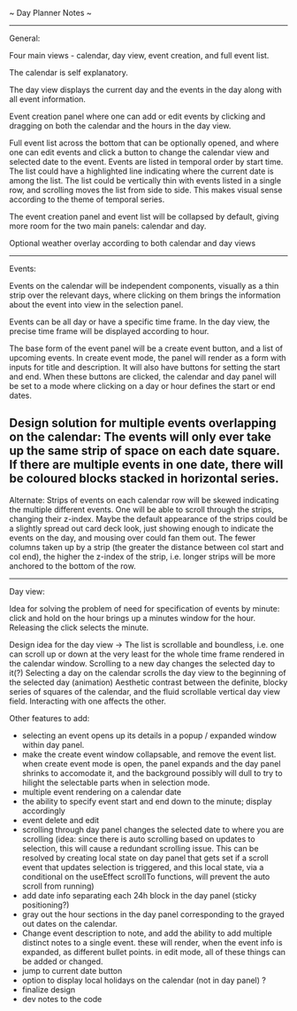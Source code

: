 ~ Day Planner Notes ~

_______________
General:

Four main views - calendar, day view, event creation, and full event list.

The calendar is self explanatory.

The day view displays the current day and the events in the day along with all event information.

Event creation panel where one can add or edit events by clicking and dragging on both the calendar and the hours in the day view.

Full event list across the bottom that can be optionally opened, and where one can edit events and click a button to change the calendar view and selected date to the event.
Events are listed in temporal order by start time.
The list could have a highlighted line indicating where the current date is among the list.
The list could be vertically thin with events listed in a single row, and scrolling moves the list from side to side. This makes visual sense according to the theme of temporal series.

The event creation panel and event list will be collapsed by default, giving more room for the two main panels: calendar and day.


Optional weather overlay according to both calendar and day views


_______________
Events:

Events on the calendar will be independent components, visually as a thin strip over the relevant days, where clicking on them brings the information about the event into view in the selection panel.

Events can be all day or have a specific time frame. In the day view, the precise time frame will be displayed according to hour.

The base form of the event panel will be a create event button, and a list of upcoming events.
In create event mode, the panel will render as a form with inputs for title and description.
It will also have buttons for setting the start and end.
When these buttons are clicked, the calendar and day panel will be set to a mode where clicking on a day or hour defines the start or end dates.


Design solution for multiple events overlapping on the calendar:
The events will only ever take up the same strip of space on each date square.
If there are multiple events in one date, there will be coloured blocks stacked in horizontal series.
-
Alternate:
Strips of events on each calendar row will be skewed indicating the multiple different events.
One will be able to scroll through the strips, changing their z-index.
Maybe the default appearance of the strips could be a slightly spread out card deck look, just showing enough to indicate the events on the day, and mousing over could fan them out.
The fewer columns taken up by a strip (the greater the distance between col start and col end), the higher the z-index of the strip, i.e. longer strips will be more anchored to the bottom of the row.

_______________
Day view:

Idea for solving the problem of need for specification of events by minute: click and hold on the hour brings up a minutes window for the hour. Releasing the click selects the minute.


Design idea for the day view ->
The list is scrollable and boundless, i.e. one can scroll up or down at the very least for the whole time frame rendered in the calendar window.
Scrolling to a new day changes the selected day to it(?)
Selecting a day on the calendar scrolls the day view to the beginning of the selected day (animation)
Aesthetic contrast between the definite, blocky series of squares of the calendar, and the fluid scrollable vertical day view field. Interacting with one affects the other.



Other features to add:
- selecting an event opens up its details in a popup / expanded window within day panel.
- make the create event window collapsable, and remove the event list. when create event mode is open, the panel expands and the day panel shrinks to accomodate it, and the background possibly will dull to try to hilight the selectable parts when in selection mode.
- multiple event rendering on a calendar date 
- the ability to specify event start and end down to the minute; display accordingly
- event delete and edit
- scrolling through day panel changes the selected date to where you are scrolling (idea: since there is auto scrolling based on updates to selection, this will cause a redundant scrolling issue. This can be resolved by creating local state on day panel that gets set if a scroll event that updates selection is triggered, and this local state, via a conditional on the useEffect scrollTo functions, will prevent the auto scroll from running)
- add date info separating each 24h block in the day panel (sticky positioning?)
- gray out the hour sections in the day panel corresponding to the grayed out dates on the calendar.
- Change event description to note, and add the ability to add multiple distinct notes to a single event. these will render, when the event info is expanded, as different bullet points. in edit mode, all of these things can be added or changed.
- jump to current date button
- option to display local holidays on the calendar (not in day panel) ?
- finalize design
- dev notes to the code